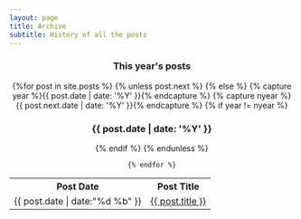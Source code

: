 ```yaml
---
layout: page
title: Archive
subtitle: History of all the posts
---
```


<style type="text/css">
  #archive{
    text-align: center !important;
  }
  table{
    width: 100%;
  }
  td, th{
    text-align: center;
  }
</style>

<section id="archive">
  <h3>This year's posts</h3>
  <table class="table">
    <tr>
      <th>Post Date</th>
      <th>Post Title</th>
    </tr>
    {%for post in site.posts %}
    {% unless post.next %}
    {% else %}
    {% capture year %}{{ post.date | date: '%Y' }}{% endcapture %}
    {% capture nyear %}{{ post.next.date | date: '%Y' }}{% endcapture %}
    {% if year != nyear %}
    <h3>{{ post.date | date: '%Y' }}</h3>
    {% endif %}
    {% endunless %}
    <tr>
      <td><time>{{ post.date | date:"%d %b" }}</time></td>
      <td><a href="{{ post.url }}">{{ post.title }}</a></td>
    </tr>

    {% endfor %}
  </table>
</section>





